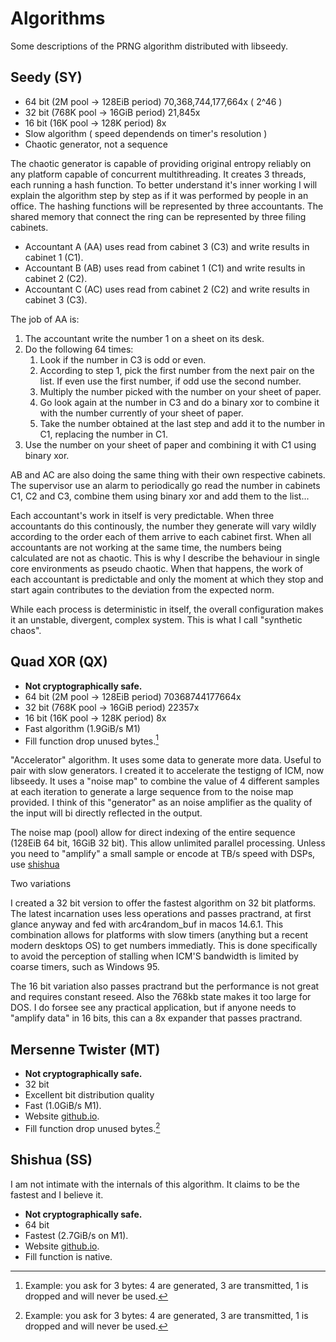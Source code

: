 # Algorithms

Some descriptions of the PRNG algorithm distributed with libseedy.

## Seedy (SY)
- 64 bit (2M pool -> 128EiB period) 70,368,744,177,664x ( 2^46 )
- 32 bit (768K pool -> 16GiB period) 21,845x
- 16 bit (16K pool -> 128K period) 8x
- Slow algorithm ( speed dependends on timer's resolution )
- Chaotic generator, not a sequence

The chaotic generator is capable of providing original entropy reliably on any platform capable of concurrent multithreading. It creates 3 threads, each running a hash function. To better understand it's inner working I will explain the algorithm step by step as if it was performed by people in an office. The hashing functions will be represented by three accountants. The shared memory that connect the ring can be represented by three filing cabinets. 

- Accountant A (AA) uses read from cabinet 3 (C3) and write results in cabinet 1 (C1).
- Accountant B (AB) uses read from cabinet 1 (C1) and write results in cabinet 2 (C2).
- Accountant C (AC) uses read from cabinet 2 (C2) and write results in cabinet 3 (C3).

The job of AA is:

1. The accountant write the number 1 on a sheet on its desk.
2. Do the following 64 times:
    1. Look if the number in C3 is odd or even.
    2. According to step 1, pick the first number from the next pair on the list. If even use the first number, if odd use the second number.
    3. Multiply the number picked with the number on your sheet of paper.
    4. Go look again at the number in C3 and do a binary xor to combine it with the number currently of your sheet of paper.
    5. Take the number obtained at the last step and add it to the number in C1, replacing the number in C1.
3. Use the number on your sheet of paper and combining it with C1 using binary xor.

AB and AC are also doing the same thing with their own respective cabinets. The supervisor use an alarm to periodically go read the number in cabinets C1, C2 and C3, combine them using binary xor and add them to the list...

Each accountant's work in itself is very predictable. When three accountants do this continously, the number they generate will vary wildly according to the order each of them arrive to each cabinet first. When all accountants are not working at the same time, the numbers being calculated are not as chaotic. This is why I describe the behaviour in single core environments as pseudo chaotic. When that happens, the work of each accountant is predictable and only the moment at which they stop and start again contributes to the deviation from the expected norm.

While each process is deterministic in itself, the overall configuration makes it an unstable, divergent, complex system. This is what I call "synthetic chaos".

## Quad XOR (QX)

- **Not cryptographically safe.**
- 64 bit (2M pool -> 128EiB period) 70368744177664x
- 32 bit (768K pool -> 16GiB period) 22357x
- 16 bit (16K pool -> 128K period) 8x
- Fast algorithm (1.9GiB/s M1)
- Fill function drop unused bytes.[^1] 

"Accelerator" algorithm. It uses some data to generate more data. Useful to pair with slow generators. I created it to accelerate the testigng of ICM, now libseedy. It uses a "noise map" to combine the value of 4 different samples at each iteration to generate a large sequence from to the noise map provided. I think of this "generator" as an noise amplifier as the quality of the input will bi directly reflected in the output.

The noise map (pool) allow for direct indexing of the entire sequence (128EiB 64 bit, 16GiB 32 bit). This allow unlimited parallel processing. Unless you need to "amplify" a small sample or encode at TB/s speed with DSPs, use [shishua](shishua.md)

Two variations

I created a 32 bit version to offer the fastest algorithm on 32 bit platforms. The latest incarnation uses less operations and passes practrand, at first glance anyway and fed with arc4random_buf in macos 14.6.1. This combination allows for platforms with slow timers (anything but a recent modern desktops OS) to get numbers immediatly. This is done specifically to avoid the perception of stalling when ICM'S bandwidth is limited by coarse timers, such as Windows 95.

The 16 bit variation also passes practrand but the performance is not great and requires constant reseed. Also the 768kb state makes it too large for DOS. I do forsee see any practical application, but if anyone needs to "amplify data" in 16 bits, this can a 8x expander that passes practrand.

## Mersenne Twister (MT)

- **Not cryptographically safe.**
- 32 bit
- Excellent bit distribution quality
- Fast (1.0GiB/s M1).
- Website [github.io](https://github.com/ESultanik/mtwister).
- Fill function drop unused bytes.[^1] 

## Shishua (SS)

I am not intimate with the internals of this algorithm. It claims to be the fastest and I believe it. 

- **Not cryptographically safe.**
- 64 bit
- Fastest (2.7GiB/s on M1).
- Website [github.io](https://espadrine.github.io/blog/posts/shishua-the-fastest-prng-in-the-world.html).
- Fill function is native.

[^1]: Example: you ask for 3 bytes: 4 are generated, 3 are transmitted, 1 is dropped and will never be used.